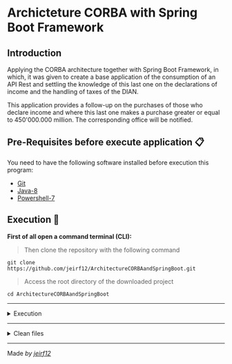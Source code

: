 # Archicteture CORBA with Spring Boot Framework

## Introduction
Applying the CORBA architecture together with Spring Boot Framework, in which, it was given to create a base application of the consumption of an API Rest and settling the knowledge of this last one on the declarations of income and the handling of taxes of the DIAN. 

This application provides a follow-up on the purchases of those who declare income and where this last one makes a purchase greater or equal to 450'000.000 million. The corresponding office will be notified.

## Pre-Requisites before execute application 📋
You need to have the following software installed before execution this program:
* [Git](https://git-scm.com/downloads)
* [Java-8](https://www.oracle.com/co/java/technologies/javase/javase8-archive-downloads.html)
* [Powershell-7](https://github.com/PowerShell/powershell/releases)

## Execution 🚀
**First of all open a command terminal (CLI):**
> Then clone the repository with the following command
```
git clone https://github.com/jeirf12/ArchitectureCORBAandSpringBoot.git
```
> Access the root directory of the downloaded project
```
cd ArchitectureCORBAandSpringBoot
```
---
<details>
  <summary>Execution</summary>
  *Note:* Before executing this script have installed the pre-requisite programs.
  > Execution following command for execute complete project:
  ```
  run.bat
  ```
</details>

---
<details>
  <summary>Clean files</summary>
  > If you want to delete the create folder and executables, run the following command:
  ```
  clean.bat
  ```
</details>

---
Made _by [jeirf12](https://github.com/jeirf12)_
